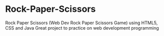 # Rock-Paper-Scissors
Rock Paper Scissors (Web Dev Rock Paper Scissors Game) using HTML5, CSS and Java
Great project to practice on web development programming
